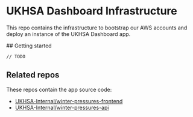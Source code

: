 # UKHSA Dashboard Infrastructure

This repo contains the infrastructure to bootstrap our AWS accounts and deploy an instance of the UKHSA Dashboard app.

## Getting started

```
// TODO
```

## Related repos

These repos contain the app source code:

- [UKHSA-Internal/winter-pressures-frontend](https://github.com/UKHSA-Internal/winter-pressures-frontend)
- [UKHSA-Internal/winter-pressures-api](https://github.com/UKHSA-Internal/winter-pressures-api)
